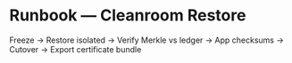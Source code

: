 # Runbook — Cleanroom Restore

Freeze → Restore isolated → Verify Merkle vs ledger → App checksums → Cutover → Export certificate bundle

